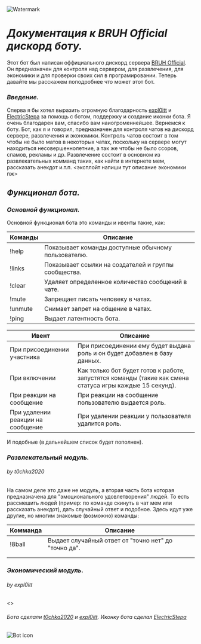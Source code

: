 ![Watermark](https://i.ibb.co/YhWgJHy/1.jpg)
# _**Документация к BRUH Official дискорд боту.**_

Этот бот был написан оффициального дискорд сервера [BRUH Official](https://discord.gg/G9dXbX6). Он предназначен для контроля над сервером, для развлечения, для экономики и для проверки своих сил в програмировании. Теперь давайте мы расскажем поподробнее что может этот бот.

### _**Введение.**_

Сперва я бы хотел выразить огромную благодарность [expl0itt]() и [ElectricStepa](https://twitter.com/electricstepagd) за помощь с ботом, поддержку и создание иконки бота. Я очень благодарен вам, спасибо вам наиогроменнейшее. Вернемся к боту. Бот, как я и говорил, предназначен для контроля чатов на дискорд сервере, развлечения и экономики. Контроль чатов состоит в том чтобы не было матов в некоторых чатах, поскольку на сервере могут находиться несовершеннолетние, а так же чтобы не было ссоров, спамов, рекламы и др. Развлечение состоит в основном из развлекательных комманд таких, как найти в интернете мем, рассказать анекдот и.т.п. <эксплойт напиши тут описание экономики пж>

## _**Функционал бота.**_
### _**Основной функционал.**_

Основной функционал бота это команды и ивенты такие, как:

| Команды | Описание |
| ------| ------ |
| !help | Показывает команды доступные обычному пользователю. |
| !links | Показывает ссылки на создателей и группы сообщества. |
| !clear <amount> | Удаляет определенное количество сообщений в чате. |
| !mute <user> | Запрещает писать человеку в чатах. |
| !unmute <user> | Снимает запрет на общение в чатах. |
| !ping | Выдает латентность бота. |

| Ивент | Описание |
| ------ | ------ |
| При присоединении участника | При присоединении ему будет выдана роль и он будет добавлен в базу данных. |
| При включении | Как только бот будет готов к работе, запустятся команды (такие как смена статуса игры каждые 15 секунд). |
| При реакции на сообщение | При реакции на сообщение пользователю выдается роль. |
| При удалении реакции на сообщение | При удалении реакции у пользователя удалится роль. |

И подобные (в дальнейшем список будет пополнен).

### _**Развлекательный модуль.**_
###### _*by t0chka2020*_
На самом деле это даже не модуль, а вторая часть бота которая предназначена для "эмоционального удовлетворения" людей. То есть рассмешить людей (пример: по команде скинуть в чат мем или рассказать анекдот), дать случайный ответ и подобное. Здесь идут уже другие, но многим знакомые (возможно) команды:

| Комманда | Описание |
| ------ | ------ |
| !8ball | Выдает случайный ответ от "точно нет" до "точно да". |
|  |  |
|  |  |

### _**Экономический модуль.**_
###### _*by expl0itt*_
<>

###### _Бота сделали [t0chka2020](https://twitter.com/t0chka2020) и [expl0itt](). Иконку бота сделал [ElectricStepa](https://twitter.com/electricstepagd)_
![Bot icon](https://cdn.discordapp.com/attachments/728961778767101973/743436041410838548/bot_icon.png)
